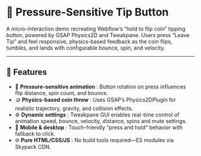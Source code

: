 # 🎯 Pressure-Sensitive Tip Button

A micro-interaction demo recreating Webflow’s “hold to flip coin” tipping button, powered by GSAP Physics2D and Tweakpane. Users press “Leave Tip” and feel responsive, physics-based feedback as the coin flips, tumbles, and lands with configurable bounce, spin, and velocity.

---

## 🚀 Features  
- 🔄 **Pressure-sensitive animation** : Button rotation on press influences flip distance, spin count, and bounce.  
- 🪙 **Physics-based coin throw** : Uses GSAP’s Physics2DPlugin for realistic trajectory, gravity, and collision effects.  
- ⚙️ **Dynamic settings** : Tweakpane GUI enables real-time control of animation speed, bounce, velocity, distance, spins and mute settings.
- 📱 **Mobile & desktop** : Touch-friendly “press and hold” behavior with fallback to click.  
- 🌐 **Pure HTML/CSS/JS** : No build tools required—ES modules via Skypack CDN. 
